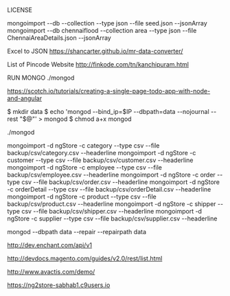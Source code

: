 LICENSE


mongoimport --db <db-name> --collection <coll-name> --type json --file seed.json
--jsonArray
mongoimport --db chennaiflood --collection area --type json --file ChennaiAreaDetails.json --jsonArray

Excel to JSON
https://shancarter.github.io/mr-data-converter/

List of Pincode Website
http://finkode.com/tn/kanchipuram.html

RUN MONGO
./mongod

https://scotch.io/tutorials/creating-a-single-page-todo-app-with-node-and-angular

$ mkdir data
$ echo 'mongod --bind_ip=$IP --dbpath=data --nojournal --rest "$@"' > mongod
$ chmod a+x mongod

./mongod

mongoimport -d ngStore -c category    --type csv --file backup/csv/category.csv --headerline
mongoimport -d ngStore -c customer    --type csv --file backup/csv/customer.csv --headerline
mongoimport -d ngStore -c employee    --type csv --file backup/csv/employee.csv --headerline
mongoimport -d ngStore -c order       --type csv --file backup/csv/order.csv --headerline
mongoimport -d ngStore -c orderDetail --type csv --file backup/csv/orderDetail.csv --headerline
mongoimport -d ngStore -c product     --type csv --file backup/csv/product.csv --headerline
mongoimport -d ngStore -c shipper     --type csv --file backup/csv/shipper.csv --headerline
mongoimport -d ngStore -c supplier    --type csv --file backup/csv/supplier.csv --headerline


mongod --dbpath data --repair --repairpath data

http://dev.enchant.com/api/v1

http://devdocs.magento.com/guides/v2.0/rest/list.html

http://www.avactis.com/demo/

https://ng2store-sabhab1.c9users.io